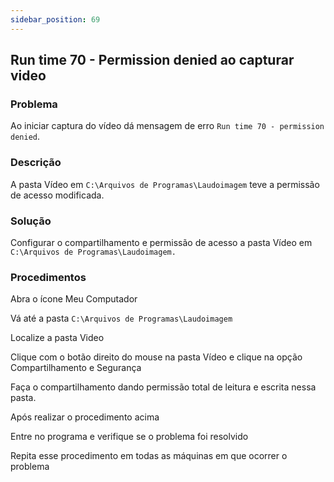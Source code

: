 ```yaml
---
sidebar_position: 69
---
```


## Run time 70 - Permission denied ao capturar video

### Problema

Ao iniciar captura do vídeo dá mensagem de erro `Run time 70 -
permission denied`.

### Descrição

A pasta Vídeo em `C:\Arquivos de Programas\Laudoimagem` teve a
permissão de acesso modificada.

### Solução

Configurar o compartilhamento e permissão de acesso a pasta Vídeo em
`C:\Arquivos de Programas\Laudoimagem.`

### Procedimentos

Abra o ícone Meu Computador

Vá até a pasta `C:\Arquivos de Programas\Laudoimagem`

Localize a pasta Video

Clique com o botão direito do mouse na pasta Vídeo e clique na opção
Compartilhamento e Segurança

Faça o compartilhamento dando permissão total de leitura e escrita
nessa pasta.

Após realizar o procedimento acima

Entre no programa e verifique se o problema foi resolvido

Repita esse procedimento em todas as máquinas em que ocorrer o
problema